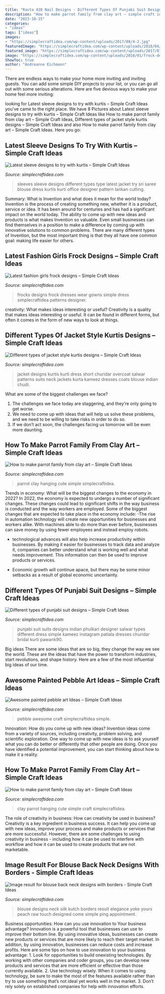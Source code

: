 ```yaml
---
title: "Rasta 420 Nail Designs - Different Types Of Punjabi Suit Designs – Simple Craft Ideas"
description: "How to make parrot family from clay art – simple craft ideas"
date: "2023-10-15"
categories:
- "ideas"
tags: ["ideas"]
images:
- "https://simplecraftidea.com/wp-content/uploads/2017/08/4-2.jpg"
featuredImage: "https://simplecraftidea.com/wp-content/uploads/2018/04/sleeve-designs-11.jpg"
featured_image: "https://simplecraftidea.com/wp-content/uploads/2017/07/punjabi-suit-designs-10.jpg"
image: "https://simplecraftidea.com/wp-content/uploads/2018/01/frock-designs-18.jpg"
ShowToc: true
author: "Andreanne Eichmann"
---
```



There are endless ways to make your home more inviting and inviting guests. You can add some simple DIY projects to your list, or you can go all out with some serious alterations. Here are five devious ways to make your home feel more inviting: 

	

		
looking for Latest sleeve designs to try with kurtis – Simple Craft Ideas you've came to the right place. We have 8 Pictures about Latest sleeve designs to try with kurtis – Simple Craft Ideas like How to make parrot family from clay art – Simple Craft Ideas, Different types of jacket style kurtis designs – Simple Craft Ideas and also How to make parrot family from clay art – Simple Craft Ideas. Here you go:
		
    
## Latest Sleeve Designs To Try With Kurtis – Simple Craft Ideas

<img loading=lazy src="https://simplecraftidea.com/wp-content/uploads/2018/04/sleeve-designs-11.jpg" onerror="this.onerror=null;this.src='https://tse1.mm.bing.net/th?id=OIP.Rd3QkhhnqjKG-eFqt_E8sQHaLH&amp;pid=15.1';" alt="Latest sleeve designs to try with kurtis – Simple Craft Ideas">

_Source: simplecraftidea.com_

>sleeves sleeve designs different types type latest jacket try sri saree blouse dress kurtis kurti office designer pattern lankan cutting. 

	

Summary: What is Invention and what does it mean for the world today?
Invention is the process of creating something new, whether it is a product, service or idea. It has been around for centuries and has had a significant impact on the world today. The ability to come up with new ideas and products is what makes Invention so valuable. Even small businesses can find themselves in a position to make a difference by coming up with innovative solutions to common problems. There are many different types of Invention, but the most important thing is that they all have one common goal: making life easier for others.

    
## Latest Fashion Girls Frock Designs – Simple Craft Ideas

<img loading=lazy src="https://simplecraftidea.com/wp-content/uploads/2018/01/frock-designs-18.jpg" onerror="this.onerror=null;this.src='https://tse1.mm.bing.net/th?id=OIP.L9zn5Np3tjU04G40TnIhCgHaJ4&amp;pid=15.1';" alt="Latest fashion girls frock designs – Simple Craft Ideas">

_Source: simplecraftidea.com_

>frocks designs frock dresses wear gowns simple dress simplecraftidea patterns designer. 

	

creativity: What makes ideas interesting or useful?
Creativity is a quality that makes ideas interesting or useful. It can be found in different forms, but often it comes in the form of new ways to look at things.

    
## Different Types Of Jacket Style Kurtis Designs – Simple Craft Ideas

<img loading=lazy src="https://simplecraftidea.com/wp-content/uploads/2017/04/jacket-style-kurtis-designs-34.jpg" onerror="this.onerror=null;this.src='https://tse3.mm.bing.net/th?id=OIP.lKrC-lOPwAD_DcAfy1pgZQHaJ4&amp;pid=15.1';" alt="Different types of jacket style kurtis designs – Simple Craft Ideas">

_Source: simplecraftidea.com_

>jacket designs kurtis kurti dress short churidar overcoat salwar patterns suits neck jackets kurta kameez dresses coats blouse indian chudi. 

	

What are some of the biggest challenges we face?
1. The challenges we face today are staggering, and they’re only going to get worse.
2. We need to come up with ideas that will help us solve these problems, and we need to be willing to take risks in order to do so.
3. If we don’t act soon, the challenges facing us tomorrow will be even more daunting.

    
## How To Make Parrot Family From Clay Art – Simple Craft Ideas

<img loading=lazy src="https://simplecraftidea.com/wp-content/uploads/2017/08/4-2.jpg" onerror="this.onerror=null;this.src='https://tse2.mm.bing.net/th?id=OIP.G6wjaXJxyiW49krAT7Jy5QHaJ4&amp;pid=15.1';" alt="How to make parrot family from clay art – Simple Craft Ideas">

_Source: simplecraftidea.com_

>parrot clay hanging cute simple simplecraftidea. 

	

Trends in economy: What will be the biggest changes to the economy in 2022?
In 2022, the economy is expected to undergo a number of significant changes. These changes could lead to significant shifts in the way business is conducted and the way workers are employed. Some of the biggest changes that are expected to take place in the economy include: 
-The rise in automation technology will create new opportunities for businesses and workers alike. With machines able to do more than ever before, businesses can save money by using fewer employees and instead employ robots. 

- technological advances will also help increase productivity within businesses. By making it easier for businesses to track data and analyze it, companies can better understand what is working well and what needs improvement. This information can then be used to improve products or services. 

- Economic growth will continue apace, but there may be some minor setbacks as a result of global economic uncertainty.

    
## Different Types Of Punjabi Suit Designs – Simple Craft Ideas

<img loading=lazy src="https://simplecraftidea.com/wp-content/uploads/2017/07/punjabi-suit-designs-10.jpg" onerror="this.onerror=null;this.src='https://tse2.mm.bing.net/th?id=OIP.RAH6b7b_jLWyEYfigO_C2gHaL0&amp;pid=15.1';" alt="Different types of punjabi suit designs – Simple Craft Ideas">

_Source: simplecraftidea.com_

>punjabi suit suits designs indian phulkari designer salwar types different dress simple kameez instagram patiala dresses churidar bridal kurti pawank90. 

	

Big ideas
There are some ideas that are so big, they change the way we see the world. These are the ideas that have the power to transform industries, start revolutions, and shape history. Here are a few of the most influential big ideas of our time.

    
## Awesome Painted Pebble Art Ideas – Simple Craft Ideas

<img loading=lazy src="https://simplecraftidea.com/wp-content/uploads/2017/11/Pebble-30.jpg" onerror="this.onerror=null;this.src='https://tse3.mm.bing.net/th?id=OIP.g2MOIeXKDTjNM_6UongQEAHaJ4&amp;pid=15.1';" alt="Awesome painted pebble art Ideas – Simple Craft Ideas">

_Source: simplecraftidea.com_

>pebble awesome craft simplecraftidea simple. 

	

Innovation: How do you come up with new ideas?
Invention ideas come from a variety of sources, including creativity, problem solving, and scientific exploration. One way to come up with new ideas is to ask yourself what you can do better or differently that other people are doing. Once you have identified a potential improvement, you can start thinking about how to make it a reality.

    
## How To Make Parrot Family From Clay Art – Simple Craft Ideas

<img loading=lazy src="https://simplecraftidea.com/wp-content/uploads/2017/08/3-3.jpg" onerror="this.onerror=null;this.src='https://tse3.mm.bing.net/th?id=OIP.Jy0tbSZxE1x2_hPsa6gDOAHaJ4&amp;pid=15.1';" alt="How to make parrot family from clay art – Simple Craft Ideas">

_Source: simplecraftidea.com_

>clay parrot hanging cute simple craft simplecraftidea. 

	

The role of creativity in business: How can creativity be used in business?
Creativity is a key ingredient in business success. It can help you come up with new ideas, improve your process and make products or services that are more successful. However, there are some challenges to using creativity in business - including how it can be used to interfere with workflow and how it can be used to create products that are not marketable.

    
## Image Result For Blouse Back Neck Designs With Borders - Simple Craft Ideas

<img loading=lazy src="https://simplecraftidea.com/wp-content/uploads/2018/01/Blouse-back-neck-2.jpg" onerror="this.onerror=null;this.src='https://tse2.mm.bing.net/th?id=OIP.d3Jblq_RiJzSh9M9H1aXdAHaJ4&amp;pid=15.1';" alt="Image result for blouse back neck designs with borders - Simple Craft Ideas">

_Source: simplecraftidea.com_

>blouse designs neck silk kutch borders result elegance yoke yours peach raw touch designed come simple ping appointment. 

	

Business opportunities: How can you use innovation to Your business advantage?
Innovation is a powerful tool that businesses can use to improve their bottom line. By using innovative ideas, businesses can create new products or services that are more likely to reach their target market. In addition, by using innovation, businesses can reduce costs and increase profits. Here are some tips on how to use innovation to your business advantage: 1. Look for opportunities to build onexisting technologies. By working with other companies and coder groups, you can develop new products and services that are more efficient or effective than those currently available. 2. Use technology wisely. When it comes to using technology, be sure to make the most of the features available rather than try to use something that’s not ideal yet works well in the market. 3. Don’t rely solely on established companies for help with innovation efforts.

